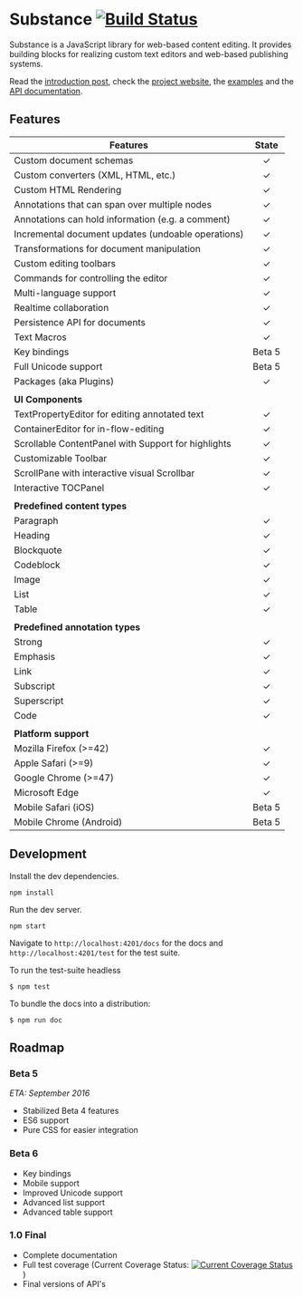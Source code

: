 # Substance [![Build Status](https://travis-ci.org/substance/substance.svg?branch=devel)](https://travis-ci.org/substance/substance)

Substance is a JavaScript library for web-based content editing. It provides building blocks for realizing custom text editors and web-based publishing systems.

Read the [introduction post](https://medium.com/@_mql/build-your-own-editor-with-substance-7790eb600109), check the [project website](http://substance.io), the [examples](https://github.com/substance/examples) and the [API documentation](http://substance.io/docs).

## Features

Features                                                                    | State
--------------------------------------------------------------------------- | :------------:
Custom document schemas                                                     | ✓
Custom converters (XML, HTML, etc.)                                         | ✓
Custom HTML Rendering                                                       | ✓
Annotations that can span over multiple nodes                               | ✓
Annotations can hold information (e.g. a comment)                           | ✓
Incremental document updates (undoable operations)                          | ✓
Transformations for document manipulation                                   | ✓
Custom editing toolbars                                                     | ✓
Commands for controlling the editor                                         | ✓
Multi-language support                                                      | ✓
Realtime collaboration                                                      | ✓
Persistence API for documents                                               | ✓
Text Macros                                                                 | ✓
Key bindings                                                                | Beta 5
Full Unicode support                                                        | Beta 5
Packages (aka Plugins)                                                      | ✓
                                                                            |
**UI Components**                                                           |
TextPropertyEditor for editing annotated text                               | ✓
ContainerEditor for in-flow-editing                                         | ✓
Scrollable ContentPanel with Support for highlights                         | ✓
Customizable Toolbar                                                        | ✓
ScrollPane with interactive visual Scrollbar                                | ✓
Interactive TOCPanel                                                        | ✓
                                                                            |
**Predefined content types**                                                |
Paragraph                                                                   | ✓
Heading                                                                     | ✓
Blockquote                                                                  | ✓
Codeblock                                                                   | ✓
Image                                                                       | ✓
List                                                                        | ✓
Table                                                                       | ✓
                                                                            |
**Predefined annotation types**                                             |
Strong                                                                      | ✓
Emphasis                                                                    | ✓
Link                                                                        | ✓
Subscript                                                                   | ✓
Superscript                                                                 | ✓
Code                                                                        | ✓
                                                                            |
**Platform support**                                                        |
Mozilla Firefox (>=42)                                                      | ✓
Apple Safari (>=9)                                                          | ✓
Google Chrome (>=47)                                                        | ✓
Microsoft Edge                                                              | ✓
Mobile Safari (iOS)                                                         | Beta 5
Mobile Chrome (Android)                                                     | Beta 5

## Development

Install the dev dependencies.

```
npm install
```

Run the dev server.

```
npm start
```

Navigate to `http://localhost:4201/docs` for the docs and `http://localhost:4201/test` for the test suite.

To run the test-suite headless

```
$ npm test
```

To bundle the docs into a distribution:

```
$ npm run doc
```

## Roadmap

### Beta 5

*ETA: September 2016*

- Stabilized Beta 4 features
- ES6 support
- Pure CSS for easier integration

### Beta 6

- Key bindings
- Mobile support
- Improved Unicode support
- Advanced list support
- Advanced table support


### 1.0 Final

- Complete documentation
- Full test coverage (Current Coverage Status: [![Current Coverage Status](https://coveralls.io/repos/github/substance/substance/badge.svg?branch=develop)](https://coveralls.io/github/substance/substance?branch=develop))
- Final versions of API's
